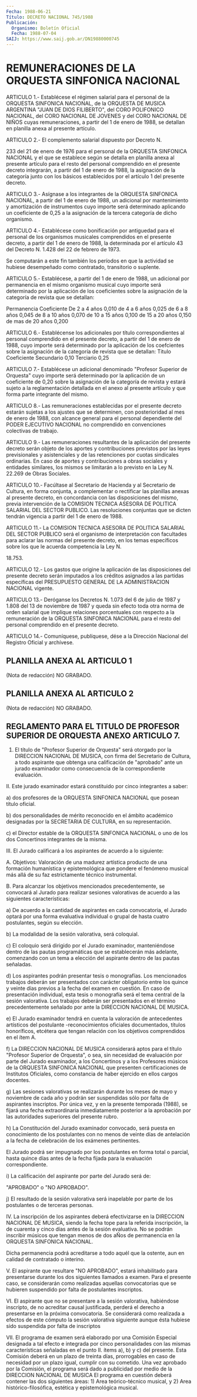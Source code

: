```yaml
---
Fecha: 1988-06-21
Título: DECRETO NACIONAL 745/1988
Publicación:
  Organismo: Boletín Oficial
  Fecha: 1988-07-04
SAIJ: https://www.saij.gob.ar/DN19880000745
---
```

# REMUNERACIONES DE LA ORQUESTA SINFONICA NACIONAL

<a id="1"></a>
ARTICULO  1.- Establécese el régimen salarial para el personal de  la  ORQUESTA SINFONICA  NACIONAL,  de  la  ORQUESTA  DE  MUSICA ARGENTINA  "JUAN  DE DIOS FILIBERTO", del CORO POLIFONICO NACIONAL, del CORO NACIONAL DE  JOVENES  y  del  CORO NACIONAL DE NIÑOS cuyas remuneraciones, a partir del 1 de enero  de  1988,  se  detallan en planilla anexa al presente artículo.

<a id="2"></a>
ARTICULO  2.- El complemento salarial dispuesto por Decreto N.

233 del 21 de enero  de  1976  para  el  personal  de  la  ORQUESTA SINFONICA  NACIONAL  y  el  que  se  establece  según se detalla en planilla  anexa  al  presente artículo para el resto  del  personal comprendido en el presente  decreto  integrarán,  a partir del 1 de enero de 1988, la asignación de la categoría junto  con los básicos establecidos por el artículo 1 del presente decreto.

<a id="3"></a>
ARTICULO  3.-  Asígnase  a  los  integrantes  de  la  ORQUESTA SINFONICA  NACIONAL,  a partir del 1 de enero de 1988, un adicional por mantenimiento y amortización  de instrumentos cuyo importe será determinado aplicando un coeficiente  de 0,25 a la asignación de la tercera categoría de dicho organismo.

<a id="4"></a>
ARTICULO 4.- Establécese como bonificación por antiguedad para el  personal   de  los  organismos  musicales  comprendidos  en  el presente decreto,  a  partir del 1 de enero de 1988, la determinada por el artículo 43 del  Decreto N. 1.428 del 22 de febrero de 1973.

Se computarán a este fin  también  los períodos en que la actividad se  hubiese desempeñado como contratado,  transitorio  o  suplente.

<a id="5"></a>
ARTICULO  5.- Establécese, a partir del 1 de enero de 1988, un adicional  por permanencia  en  el  mismo  organismo  musical  cuyo importe será  determinado  por  la  aplicación  de los coeficientes sobre  la  asignación de la categoría de revista que  se  detallan:

 Permanencia                 Coeficiente  De  2 a  4 años                0,010  de  4 a  6 años                0,025  de  6 a  8 años                0,045  de  8 a 10 años                0,070  de 10 a 15 años                0,100  de 15 a 20 años                0,150  de mas de 20  años             0,200

<a id="6"></a>
ARTICULO 6.- Establécense los adicionales por título correspondientes  al personal comprendido en el presente decreto, a partir del 1 de enero  de  1988,  cuyo importe será determinado por la  aplicación  de  los  coefcientes  sobre  la  asignación  de  la categoría de revista que se detallan:  Titulo                   Coeficiente  Secundario                   0,10  Terciario                    0,25

<a id="7"></a>
ARTICULO  7.-  Establécese  un  adicional denominado "Profesor Superior  de  Orquesta"  cuyo  importe  será   determinado  por  la aplicación  de  un  coeficiente de 0,20 sobre la asignación  de  la categoría de revista  y estará sujeto a la reglamentación detallada en el anexo al presente  artículo  y que forma parte integrante del mismo.

<a id="8"></a>
ARTICULO  8.-  Las remuneraciones establecidas por el presente decreto estarán sujetas  a  los  ajustes  que  se  determinen,  con posterioridad  al mes de enero de 1988, con alcance general para el personal dependiente  del  PODER  EJECUTIVO NACIONAL no comprendido en convenciones colectivas de trabajo.

<a id="9"></a>
ARTICULO  9.-  Las remuneraciones resultantes de la aplicación del presente decreto  serán  objeto de los aportes y contribuciones previstos por las leyes previsionales  y  asistenciales  y  de  las retenciones por cuotas sindicales ordinarias. En caso de aportes  y contribuciones  a  obras sociales y entidades similares, los mismos se limitarán a lo previsto  en  la Ley N. 22.269 de Obras Sociales.

<a id="10"></a>
ARTICULO  10.-  Facúltase  al  Secretario  de  Hacienda  y  al Secretario    de  Cultura,  en  forma  conjunta,  a  complementar o rectificar las planillas anexas al presente decreto, en concordancia  con  las disposiciones del mismo, previa intervención de la COMISION TECNICA  ASESORA  DE  POLITICA  SALARIAL  DEL SECTOR PUBLICO. Las resoluciones conjuntas que se dicten tendrán  vigencia a partir del 1 de enero de 1988.

<a id="11"></a>
ARTICULO 11.- La COMISION TECNICA ASESORA DE POLITICA SALARIAL DEL  SECTOR   PUBLICO  será  el  organismo  de  interpretación  con facultades para  aclarar  las  normas  del presente decreto, en los temas específicos sobre los que le acuerda  competencia  la  Ley N.

18.753.

<a id="12"></a>
ARTICULO  12.-  Los  gastos  que  origine la aplicación de las disposiciones del presente decreto serán  imputados  a los créditos asignados a las partidas específicas del PRESUPUESTO GENERAL  DE LA ADMINISTRACION NACIONAL vigente.

<a id="13"></a>
ARTICULO 13.- Deróganse los Decretos N. 1.073 del 6 de julio de 1987  y  1.808  del 13 de noviembre de 1987 y queda sin efecto toda otra norma de orden  salarial  que implique relaciones porcentuales con respecto a la remuneración de  la  ORQUESTA  SINFONICA NACIONAL para  el  resto  del  personal comprendido en el presente  decreto.

<a id="14"></a>
ARTICULO  14.-  Comuníquese,  publíquese,  dése a la Dirección Nacional del Registro Oficial y archívese.

## PLANILLA ANEXA AL ARTICULO 1

<a id="1"></a>
(Nota de redacción) NO GRABADO.

## PLANILLA ANEXA AL ARTICULO 2

<a id="1"></a>
(Nota de redacción) NO GRABADO.

## REGLAMENTO  PARA  EL  TITULO DE PROFESOR SUPERIOR DE ORQUESTA ANEXO ARTICULO 7.

<a id="1"></a>
1.  El título de "Profesor Superior de Orquesta" será otorgado por la DIRECCION  NACIONAL  DE  MUSICA, con firma del Secretario de Cultura,  a  todo  aspirante  que  obtenga    una  calificación  de "aprobado"  ante  un  jurado  examinador  como consecuencia  de  la correspondiente evaluación.

<a id="2"></a>
II.  Este  jurado  examinador  estará  constituido  por  cinco integrantes a saber:

a)  dos  profesores  de  la  ORQUESTA SINFONICA NACIONAL que posean título oficial.

b) dos personalidades de mérito  reconocido  en el ámbito académico designadas por la SECRETARIA DE CULTURA, en su  representación.

c) el Director estable de la ORQUESTA SINFONICA NACIONAL  o  uno de los dos Concertinos integrantes de la misma.

<a id="3"></a>
III.  El  Jurado  calificará  a los aspirantes de acuerdo a lo siguiente:

A. Objetivos: Valoración de una madurez  artística  producto de una formación  humanística  y  epistemológica  que pondere el  fenómeno musical  más  allá  de  su faz estrictamente técnico  instrumental.

B.  Para  alcanzar los objetivos  mencionados  precedentemente,  se convocará al  Jurado  para realizar sesiones valorativas de acuerdo a las siguientes características:

a) De acuerdo a la cantidad  de aspirantes en cada convocatoria, el Jurado  optará  por una forma evaluativa  individual  o  grupal  de hasta cuatro postulantes, según su elección.

b) La modalidad de  la  sesión  valorativa,  será  coloquial.

c) El coloquio será dirigido por el Jurado examinador, manteniéndose dentro de las pautas programáticas que se establecerán  más  adelante,  comenzando con un tema a elección del aspirante dentro de las pautas señaladas.

d)  Los  aspirantes  podrán  presentar  tesis  o  monografías.  Los mencionados  trabajos  deberán  ser    presentados    con  carácter obligatorio entre los quince y veinte días previos a la  fecha  del examen  en cuestión. En caso de presentación individual, esta tesis o monografía  será  el  tema  central  de la sesión valorativa. Los trabajos  deberán  ser  presentados  en el término  precedentemente señalado por ante la DIRECCION NACIONAL DE MUSICA.

e)  El  Jurado  examinador  tendrá  en  cuenta   la  valoración  de antecedentes  artísticos del postulante -reconocimientos  oficiales documentados, títulos  honoríficos,  etcétera  que  tengan relación con los objetivos comprendidos en el ítem A.

f)  La  DIRECCION  NACIONAL  DE  MUSICA considerará aptos  para  el título "Profesor Superior de Orquesta",  o  sea,  sin  necesidad de evaluación por parte del Jurado examinador, a los Concertinos  y  a los  Profesores  músicos  de  la  ORQUESTA  SINFONICA  NACIONAL que presenten certificaciones de Institutos Oficiales, como  constancia de haber ejercido en ellos cargos docentes.

g)  Las  sesiones  valorativas  se realizarán durante los meses  de mayo  y noviembre de cada año y podrán  ser  suspendidas  sólo  por falta de  aspirantes  inscriptos.  Por  única vez, y en la presente temporada (1988), se fijará una fecha extraordinaria inmediatamente  posterior  a  la  aprobación  por  las  autoridades superiores del presente rubro.

h) La Constitución del Jurado examinador  convocado, será puesta en conocimiento  de los postulantes con no menos  de  veinte  días  de antelación a la  fecha  de celebración de los exámenes pertinentes.

El Jurado podrá ser impugnado  por los postulantes en forma total o parcial,  hasta  quince días antes  de  la  fecha  fijada  para  la evaluación correspondiente.

i) La calificación  del  aspirante  por  parte  del Jurado será de:

"APROBADO" o "NO APROBADO".

j) El resultado de la sesión valorativa será inapelable  por  parte de los postulantes o de terceras personas.

<a id="4"></a>
IV. La inscripción de los aspirantes deberá efectivizarse en la DIRECCION  NACIONAL  DE  MUSICA,  siendo  la  fecha  tope  para  la referida  inscripción,  la  de  cuarenta  y  cinco días antes de la sesión evaluativa. No se podrán inscribir músicos  que tengan menos de  dos  aÑos  de  permanencia  en la ORQUESTA SINFONICA  NACIONAL.

Dicha permanencia podrá acreditarse  a  todo  aquél que la ostente, aun en calidad de contratado o interino.

<a id="5"></a>
V. El aspirante que resultare "NO APROBADO", estará inhabilitado  para  presentarse durante los dos siguientes llamados a examen. Para el presente  caso,  se  considerarán como realizadas aquellas  convocatorias  que se hubieren suspendido  por  falta  de postulantes inscriptos.

<a id="6"></a>
VI.  El aspirante que no se presentare a la sesión valorativa, habiéndose  inscripto,  de no acreditar causal justificada, perderá el derecho a presentarse en la próxima convocatoria. Se considerará como realizada  a  efectos  de  este  cómputo la sesión valorativa siguiente aunque ésta hubiese sido suspendida  por falta de inscriptos

<a id="7"></a>
VII.  El  programa  de  examen será elaborado por una Comisión Especial designada a tal efecto e integrada por cinco personalidades  con  las mismas  características  señaladas  en  el punto II. ítems a), b)  y  c) del presente. Esta Comisión deberá en un plazo de treinta días, prorrogables  en caso de necesidad por un plazo  igual,  cumplir con su cometido. Una  vez  aprobado  por  la Comisión, el programa  será  dado  a  publicidad  por  medio  de la DIRECCION  NACIONAL  DE  MUSICA    El  programa  en cuestión deberá contener    las  dos  siguientes  áreas:  1)  Area  teórico-técnico musical, y 2)  Area histórico-filosófica, estética y epistemológica musical.